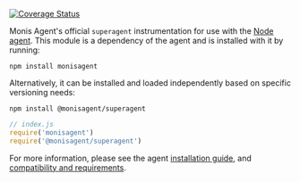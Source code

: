 [![Coverage Status](https://coveralls.io/repos/github/monisagent/node-monisagent-superagent/badge.svg?branch=master)](https://coveralls.io/github/monisagent/node-monisagent-superagent?branch=master)

Monis Agent's official `superagent` instrumentation for use with the
[Node agent](https://github.com/Cryptoking28/monisagent). This module is a
dependency of the agent and is installed with it by running:

```
npm install monisagent
```

Alternatively, it can be installed and loaded independently based on specific
versioning needs:

```
npm install @monisagent/superagent
```

```js
// index.js
require('monisagent')
require('@monisagent/superagent')
```

For more information, please see the agent
[installation guide](https://docs.monisagent.com/docs/agents/nodejs-agent/installation-configuration/install-nodejs-agent),
and [compatibility and requirements](https://docs.monisagent.com/docs/agents/nodejs-agent/getting-started/compatibility-requirements-nodejs-agent).
